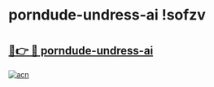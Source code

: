 # porndude-undress-ai !sofzv

# <h2><a href="https://d4nluq.esa.edu.pl?title=porndude-undress-ai&ref=sofzv">🔗👉 🔴 porndude-undress-ai</a></h2>

[![acn](https://github.com/user-attachments/assets/0f9c940e-d8b0-45ae-aac7-cd30a18b3e1c)](https://d4nluq.esa.edu.pl?title=porndude-undress-ai&ref=sofzv)


